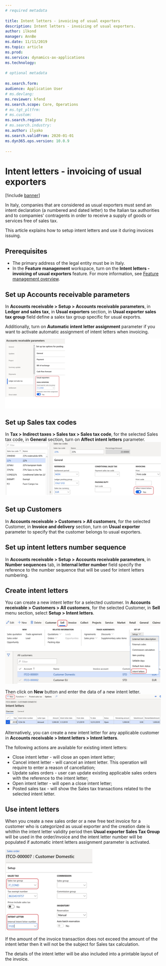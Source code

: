 ```yaml
---
# required metadata

title: Intent letters - invoicing of usual exporters
description: Intent letters - invoicing of usual exporters.
author: ilkond
manager: AnnBe
ms.date: 11/11/2019
ms.topic: article
ms.prod: 
ms.service: dynamics-ax-applications
ms.technology: 

# optional metadata

ms.search.form: 
audience: Application User
# ms.devlang: 
ms.reviewer: kfend
ms.search.scope: Core, Operations
# ms.tgt_pltfrm: 
# ms.custom: 
ms.search.region: Italy
# ms.search.industry: 
ms.author: ilyako
ms.search.validFrom: 2020-01-01
ms.dyn365.ops.version: 10.0.9

---
```


# Intent letters - invoicing of usual exporters

[!include [banner](../includes/banner.md)]

In Italy, companies that are considered as usual exporters must send an intent declaration (a numbered and dated letter) to the Italian tax authorities and to compamies' contragents in order to receive a supply of goods or services free of sales tax. 

This article explains how to setup intent letters and use it during invoices issuing.
 

## Prerequisites

- The primary address of the legal entity must be in Italy.
- In the **Feature management** workspace, turn on the **Intent letters - invoicing of usual exporters** feature. For more information, see [Feature management overview](../../fin-and-ops/get-started/feature-management/feature-management-overview.md).

## Set up Accounts receivable parameters
In **Accounts receivable > Setup > Accounts receivable parameters**, in **Ledger and sales tax**, in **Usual exporters** section, in **Usual exporter sales tax group** field define a salex tax group specific for usual exportrs.

Additionally, turn on **Automatic intent letter assignment** parameter if you want to activate automatic assignment of intent letters when invoicing.

![Set up AR parameters](media/emea-ita-exil-intent-AR-parm.jpg)
## Set up Sales tax codes
In **Tax > Indirect taxes > Sales tax > Sales tax code**, for the selected Sales tax code, in **General** section, turn on **Affect intent letters** parameter.
![Set up Sales tax code](media/emea-ita-exil-intent-tax-setup.jpg)

## Set up Customers
In **Accounts receivable > Customers > All customers**, for the selected Customer, in **Invoice and delivery** section, turn on **Usual exporter** parameter to specify that the customer belongs to usual exporters.

## Set up intent letters number sequence
In **Accounts receivable > Setup > Accounts receivable parameters**, in **Number sequences** tab, in **Internal letter number** field specify the reference to the number sequence that will be used for intent letters numbering.

## Create intent letters
You can create a new intent letter for a selected customer. In **Accounts receivable > Customers > All customers**, for the selected Customer, in **Sell** menu section, select **Setup > Intent letters**.

![Intent letter](media/emea-ita-exil-intent-new-cust.jpg)

Then click on **New** button and enter the data of a new intent letter.
![New intent letter](media/emea-ita-exil-intent-new-cust2.jpg)

Alternatively, you can create a new intent letter for any applicable customer in **Accounts receivable > Intent letters > Intent letters**.

The following actions are available for existing intent letters:
-	Close intent letter - will close an open intent letter;
-	Cancel intent letter - will cancel an intent letter. This operation will require to enter a reason of cancellation;
-	Update sales orders - user can update existing applicable sales orders with the reference to the intent letter;
-	Open intent letter  - will open a close intent letter;
-	Posted sales tax - will show the Sales tax transactions related to the selected intent letter.

## Use intent letters
When you create a new sales order or a new free text invoice for a customer who is categorized as usual exporter and the creation date is whithin the intent letter validity period then **Usual exporter Sales Tax Group** will be used in the order/invoice and the intent letter number will be populated if automatic intent letters assignment parameter is activated.

![New order](media/emea-ita-exil-intent-new-order.jpg)

If the amount of the invoice transaction does not exceed the amount of the intent letter then it will not be the subject for Sales tax calculation. 

The details of the intent letter will be also included into a printable layout of the invoice. 

